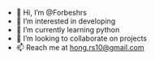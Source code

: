 - 👋 Hi, I’m @Forbeshrs
- 👀 I’m interested in developing 
- 🌱 I’m currently learning python
- 💞️ I’m looking to collaborate on projects
- 📫 Reach me at hong.rs10@gmail.com

<!---
Forbeshrs/Forbeshrs is a ✨ special ✨ repository because its `README.md` (this file) appears on your GitHub profile.
You can click the Preview link to take a look at your changes.
--->
